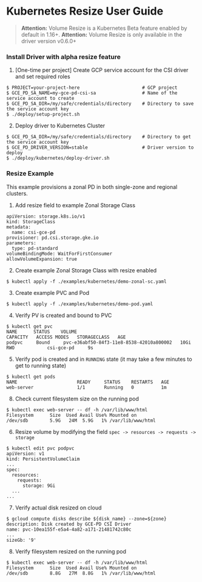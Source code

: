 # Kubernetes Resize User Guide

>**Attention:** Volume Resize is a Kubernetes Beta feature enabled by default in 1.16+.
>**Attention:** Volume Resize is only available in the driver version v0.6.0+

### Install Driver with alpha resize feature

1. [One-time per project] Create GCP service account for the CSI driver and set required roles

```
$ PROJECT=your-project-here                       # GCP project
$ GCE_PD_SA_NAME=my-gce-pd-csi-sa                 # Name of the service account to create
$ GCE_PD_SA_DIR=/my/safe/credentials/directory    # Directory to save the service account key
$ ./deploy/setup-project.sh
```

2. Deploy driver to Kubernetes Cluster

```
$ GCE_PD_SA_DIR=/my/safe/credentials/directory    # Directory to get the service account key
$ GCE_PD_DRIVER_VERSION=stable                    # Driver version to deploy
$ ./deploy/kubernetes/deploy-driver.sh
```

### Resize Example

This example provisions a zonal PD in both single-zone and regional clusters.

1. Add resize field to example Zonal Storage Class
```
apiVersion: storage.k8s.io/v1
kind: StorageClass
metadata:
  name: csi-gce-pd
provisioner: pd.csi.storage.gke.io
parameters:
  type: pd-standard
volumeBindingMode: WaitForFirstConsumer
allowVolumeExpansion: true
```

2. Create example Zonal Storage Class with resize enabled
```
$ kubectl apply -f ./examples/kubernetes/demo-zonal-sc.yaml
```

3. Create example PVC and Pod
```
$ kubectl apply -f ./examples/kubernetes/demo-pod.yaml
```

4. Verify PV is created and bound to PVC
```
$ kubectl get pvc
NAME      STATUS    VOLUME                                     CAPACITY   ACCESS MODES   STORAGECLASS   AGE
podpvc     Bound     pvc-e36abf50-84f3-11e8-8538-42010a800002   10Gi       RWO            csi-gce-pd     9s
```

5. Verify pod is created and in `RUNNING` state (it may take a few minutes to get to running state)
```
$ kubectl get pods
NAME                      READY     STATUS    RESTARTS   AGE
web-server                1/1       Running   0          1m
```

8. Check current filesystem size on the running pod
```
$ kubectl exec web-server -- df -h /var/lib/www/html
Filesystem      Size  Used Avail Use% Mounted on
/dev/sdb        5.9G   24M  5.9G   1% /var/lib/www/html
```

6. Resize volume by modifying the field `spec -> resources -> requests -> storage`
```
$ kubectl edit pvc podpvc
apiVersion: v1
kind: PersistentVolumeClaim
...
spec:
  resources:
    requests:
      storage: 9Gi
  ...
...
```

7. Verify actual disk resized on cloud
```
$ gcloud compute disks describe ${disk_name} --zone=${zone}
description: Disk created by GCE-PD CSI Driver
name: pvc-10ea155f-e5a4-4a82-a171-21481742c80c
...
sizeGb: '9'
```

8. Verify filesystem resized on the running pod
```
$ kubectl exec web-server -- df -h /var/lib/www/html
Filesystem      Size  Used Avail Use% Mounted on
/dev/sdb        8.8G   27M  8.8G   1% /var/lib/www/html
```